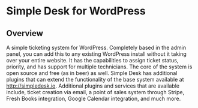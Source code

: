 Simple Desk for WordPress
==============

## Overview
A simple ticketing system for WordPress. Completely based in the admin panel, you can add this to any existing WordPress install without it taking over your entire website. It has the capabilities to assign ticket status, priority, and has support for multiple technicians. The core of the system is open source and free (as in beer) as well. Simple Desk has additional plugins that can extend the functionality of the base system available at http://simpledesk.io. Additional plugins and services that are available include, ticket creation via email, a point of sales system through Stripe, Fresh Books integration, Google Calendar integration, and much more.

